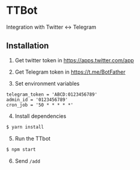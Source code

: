 # TTBot

Integration with Twitter <-> Telegram

## Installation

1. Get twitter token in https://apps.twitter.com/app

2. Get Telegram token in https://t.me/BotFather

3. Set environment variables
```
telegram_token = 'ABCD:0123456789'
admin_id = '0123456789'
cron_job = '50 * * * * *'
```

4. Install dependencies
```bash
$ yarn install
```

5. Run the TTbot
```bash
$ npm start
```

6. Send `/add`
